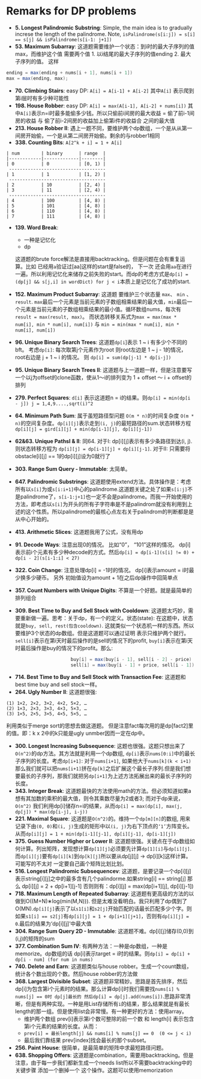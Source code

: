 # Remarks for DP problems

* **5. Longest Palindromic Substring**: Simple, the main idea is to gradually increse the length of the palindrome. Note, `isPalindrome(s[i:j]) = s[i] == s[j] && isPalindrome(s[i-1: j+1])`
* **53. Maximum Subarray**: 这道题需要维护一个状态：到i时的最大子序列的值max，而维护这个值 需要两个值 1. 以i结尾的最大子序列的值ending 2. 最大子序列的值。 这样 
```java
ending = max(ending + nums[i + 1], nums[i + 1])
max = max(ending, max);
```
* **70. Climbing Stairs**: easy DP: `A[i] = A[i-1] + A[i-2]` 其中`A[i]` 表示爬到第i层时有多少种可能性
* **198. House Robber**: easy DP: `A[i] = max(A[i-1], A[i-2] + nums[i])` 其中`A[i]`表示n=i时最多能偷多少钱。所以只偷前i间房的最大收益 = 偷了前i-1间房的收益 与 偷了前i-2间房的收益加上偷第i件的收益合 之间的最大值
* **213. House Robber II**: 遇上一题不同，要维护两个dp数组，一个是从从第一间房开始偷，一个是从第二间房开始偷。剩余的与robber1相同
* **338. Counting Bits**:  `A[2^k + i] = 1 + A[i]`
```
| num        | binary      | range  |
|------------|-------------|--------|
| 0          | 0           | [0, 1) |
 ------------------------------------
| 1          | 1           | [1, 2) |
 ------------------------------------
| 2          | 10          | [2, 4) |
| 3          | 11          | [2, 4) |
 ------------------------------------
| 4          | 100         | [4, 8) |
| 5          | 101         | [4, 8) |
| 6          | 110         | [4, 8) |
| 7          | 111         | [4, 8) |
```
* **139. Word Break**: 
    * 一种是记忆化
    *  dp
  
  这道题的brute force解法是直接用backtracking。但是问题在会有重复运算。比如 已经用`a`验证过[aa]这样的start是false的， 下一次 还会用`aa`在进行一遍。所以利用记忆化来储存之前失败的start。而dp的考虑方式是`dp[i] = (dp[j] && s[j,i] in wordDict) for j < i`本质上是记忆化了成功的start.
* **152. Maximum Product Subarray**: 这道题 要维护三个状态量 `max`、 `min` 、 `result`. `max`最后一个元素是当前元素的子数组相乘结果的最大值，`min`最后一个元素是当前元素的子数组相乘结果的最小值。循环数组nums，每次有`result = max(result, max)`。 而状态转移关系式为`max = max(max * num[i], min * num[i], num[i])` 与 `min = min(max * num[i], min * num[i], num[i])`
* **96. Unique Binary Search Trees**: 这道题`dp[i`]表示 1 ~ i 有多少个不同的bft。 考虑`dp[i]`: 每次取第j个元素作为root 则root左边是 1 ~ j - 1的情况，root右边是 j + 1 ~ i 的情况。 则 `dp[i] = sum(dp[j-1] * dp[i-j])`
* **95. Unique Binary Search Trees II**: 这道题与上一道题一样，但是注意要写一个以j为offset的clone函数，使从1～i的排列变为 1 + offset ～ i + offset的排列 
* **279. Perfect Squares**: `d[i]` 表示这道题n = i的结果。则`dp[i] = min(dp[i - j]) j = 1,4,9....,sqrt(i)^2`
* **64. Minimum Path Sum**: 属于虽短路径型问题 `O(m * n)`的时间复杂度 `O(m * n)`的空间复杂度。`dp[i][j]`表示走到`(i, j)`的最短路径的sum.状态转移方程 `dp[i][j] = gird[i][j] + min(dp[i-1][j], dp[i][j-1])`
* **62&63. Unique PathsI & II**: 同64. 对于I: dp[i][j]表示有多少条路径到达(i, j). 则状态转移方程为 `dp[i][j] = dp[i-1][j] + dp[i][j-1]`. 对于II: 只需要将obstacle[i][j] == 1的dp[i][j]设为0就行了
* **303. Range Sum Query - Immutable**: 太简单。
* **647. Palindromic Substrings**: 这道题使用extend方法。具体操作是：考虑所有以`s[i]`为或`s[i:i+1]`中心的palindrome.这道题关键之处了如果`s[i:j]`不是palindrome了，`s[i-1:j+1]`也一定不会是palindrome。而我一开始使用的方法，即考虑以`s[i]`为开头的所有子字符串是不是palindrom就没有利用到上述的这个性质。所以palindrome的最核心点左右关于palindrom的判断都是是从中心开始的。
* **413. Arithmetic Slices**: 这道题我用了公式，没有用dp
* **91. Decode Ways**: 注意出现0的情况。 比如“0”， “101”这样的情况。 dp[i]表示前i个元素有多少种decode的方式。然后`dp[i] = dp[i-1](s[i] != 0) + dp[i - 2](s[i-1:i] < 27)`
* **322. Coin Change**: 注意处理dp[i] = -1时的情况。 dp[i]表示amount = i时最少换多少硬币。 另外 初始值设为amount + 1在之后dp操作中回简单点
* **357. Count Numbers with Unique Digits**: 不算是一个好题。就是最简单的排列组合
* **309. Best Time to Buy and Sell Stock with Cooldown**: 这道题太巧妙，需要重新做一遍。思考：关于dp，有一个的定义。状态(state): 在这题中，状态就是`buy, sell, rest(包含cooldown)`. 这就类似一个状态机一样的东西。所以要维护3个状态的dp数组。但是这道题可以通过证明 表示只维护两个就行。`sell[i]`表示在第i天时最后操作的是sell的情况下的profit, `buy[i]`表示在第i天时最后操作是buy的情况下的profit。那么:
```java
                        buy[i] = max(buy[i - 1], sell[i - 2] - price) 
                        sell[i] = max(buy[i - 1] + price, sell[i - 1])
```
* **714. Best Time to Buy and Sell Stock with Transaction Fee**: 这道题和best time buy and sell stock一样。 
* **264. Ugly Number II**: 这道题很强: 
```
(1) 1×2, 2×2, 3×2, 4×2, 5×2, …
(2) 1×3, 2×3, 3×3, 4×3, 5×3, …
(3) 1×5, 2×5, 3×5, 4×5, 5×5, …
```
利用类似于merge sort的思想去做这道题。 但是注意fact每次用的是dp[fact2]里的值。即：k x 2中的k只能是ugly unmber因而一定在dp中。
* **300. Longest Increasing Subsequence**: 这题也很强。这题只想出来了`O(n^2)`的dp方法。其方法就是利用一个dp数组, `dp[i]`表示`nums[0:i]`中的最长子序列的长度。考虑`dp[i+1]`: 对于`nums[i+1]`, 如果他大于`nums[k](k < i+1)` 那么我们就可以把`nums[i+1]`拼在`dp[k]`之后扩展这个最长子序列.但是我们想要最长的子序列，那我们就把另`dp[i+1]`为上述方法拓展出来的最长子序列的长度。
* **343. Integer Break**: 这道题最快的方法使用math的方法。但必须知道如果a想有其加数的乘积的最大值，则令其乘数尽量为2或者3; 而对于dp来说，`O(n^2)` 我们利用dp[i]储存n=i的结果，从而`dp[i] = max(dp[i], max(j, dp[j]) * max(dp[i-j], i-j))`
* **221. Maximal Square**: 这道题是`O(n^2)`的。维持一个`dp[m][n]`的数组, 用来记录下由`(0, 0)`和`(i, j)`生成的矩形中以`(i, j)`为右下顶点的`‘1’`方阵变长。从而`dp[i][j] = 1 + min(dp[i-1][j-1], dp[i][j-1], dp[i-1][j])`
* **375. Guess Number Higher or Lower II**: 这道题很强。关键点在于dp数组如何计算。列出矩阵，发现想计算`dp[1][j]`必须要先计算`dp[1][i]`与`dp[i][j]`.而`dp[i][j]`要有`dp[i][k]`到`dp[k][j]`所以要从dp[j][j] -> dp[i][k]这样计算。可能写的不太对 一定要自己画个矩阵比划比划。
* **516. Longest Palindromic Subsequencev**: 这道题，是要记录一个dp[i][j]表示string[i][j]之中的最多含有几个palindorme.如果string[i] == string[j] 那么 dp[i][j] = 2 + dp[i+1][j-1] 否则则有：dp[i][j] = max(dp[i+1][j], dp[i][j-1])
* **718. Maximum Length of Repeated Subarray**: 这道题有更高级的方法的以做到O((M+N)∗log(min(M,N))). 但是太难没看明白。我只利用了dp偶到了O(MN).`dp[i][j]`表示了以`s1[i]`和`s2[j]`开始匹配的话最长匹配多少个字。则如果`s1[i] == s2[j]`有`dp[i][j] = 1 + dp[i+1][j+1]`，否则有`dp[i][j] = 0`.最后的结果为‘dp[i][j]’中最大值
* **304. Range Sum Query 2D - Immutable**: 这道题不难。dp[i][j]储存(0,0)到(i,j)的矩阵的sum
* **377. Combination Sum IV**: 有两种方法：一种是dp数组，一种是memorize。dp数组的话 dp[i]表示target = i时的结果。则`dp[i] = dp[i] + dp[i - num] (for num in nums)`
* **740. Delete and Earn**: 这道题类似与house robber。生成一个count数组，统计各个数出现的个数。然后house robber的方法做
* **368. Largest Divisible Subset**: 这道题非常精妙。思路是首先排序，然后dp[i]为包含第i个元素时的结果。那么计算dp[i]时我们需要找`nums[i] % nums[j] == 0时 dp[j]最长的 然后dp[i] = dp[j].add(nums[i])`.思路非常清晰，但是有两种实现。一种是用List存储所有`i`的结果，那么结果就是有最长length的那一组。但是使用list会非常慢。有一种更好的方法：使用array。
    * 维护两个数组 prev[i]表示第i个数可整除的前一个数 和 length[i] 表示包含第i个元素的结果的长度。从而：
    * `prev[i] = 最长length[j] && nums[i] % nums[j] == 0  (0 <= j < i)`
    * 最后我们靠结果 prev[index]找会最长的那个subset。
* **256. Paint House**: 很简单，是最简单的矩阵中求最短路径问题。
* **638. Shopping Offers**: 这道题是combination，需要用backtracking。但是注意，由于每一步我们都新生成一个needs list所以不需要backtracking中的关键步骤 添加一个删掉一个 这个操作。这题可以使用memorization















 








